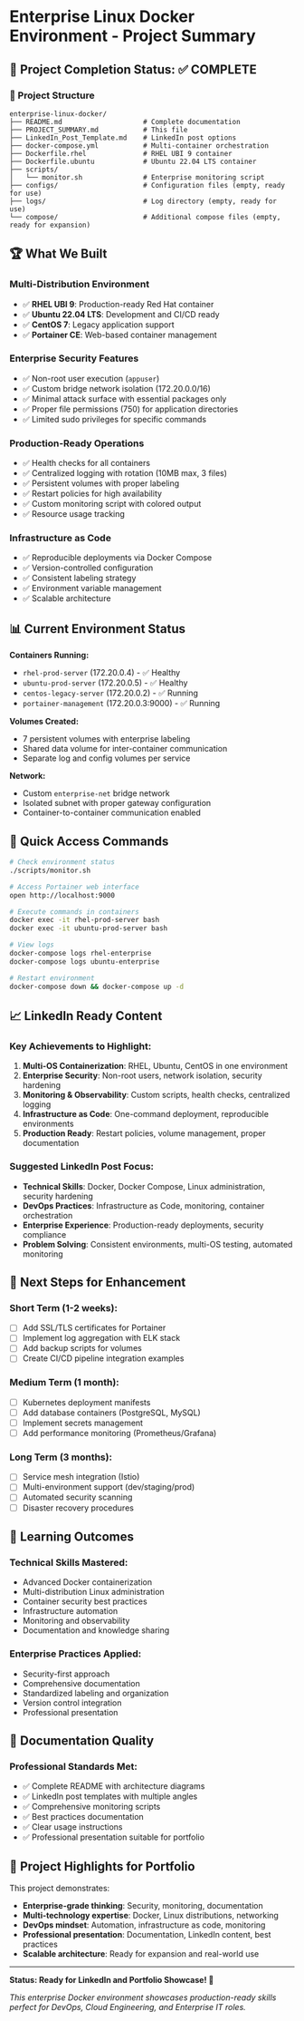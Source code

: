 # Enterprise Linux Docker Environment - Project Summary

## 🎉 Project Completion Status: ✅ COMPLETE

### 📁 Project Structure
```
enterprise-linux-docker/
├── README.md                    # Complete documentation
├── PROJECT_SUMMARY.md           # This file
├── LinkedIn_Post_Template.md    # LinkedIn post options
├── docker-compose.yml           # Multi-container orchestration
├── Dockerfile.rhel              # RHEL UBI 9 container
├── Dockerfile.ubuntu            # Ubuntu 22.04 LTS container
├── scripts/
│   └── monitor.sh               # Enterprise monitoring script
├── configs/                     # Configuration files (empty, ready for use)
├── logs/                        # Log directory (empty, ready for use)
└── compose/                     # Additional compose files (empty, ready for expansion)
```

## 🏆 What We Built

### Multi-Distribution Environment
- ✅ **RHEL UBI 9**: Production-ready Red Hat container
- ✅ **Ubuntu 22.04 LTS**: Development and CI/CD ready
- ✅ **CentOS 7**: Legacy application support
- ✅ **Portainer CE**: Web-based container management

### Enterprise Security Features
- ✅ Non-root user execution (`appuser`)
- ✅ Custom bridge network isolation (172.20.0.0/16)
- ✅ Minimal attack surface with essential packages only
- ✅ Proper file permissions (750) for application directories
- ✅ Limited sudo privileges for specific commands

### Production-Ready Operations
- ✅ Health checks for all containers
- ✅ Centralized logging with rotation (10MB max, 3 files)
- ✅ Persistent volumes with proper labeling
- ✅ Restart policies for high availability
- ✅ Custom monitoring script with colored output
- ✅ Resource usage tracking

### Infrastructure as Code
- ✅ Reproducible deployments via Docker Compose
- ✅ Version-controlled configuration
- ✅ Consistent labeling strategy
- ✅ Environment variable management
- ✅ Scalable architecture

## 📊 Current Environment Status

**Containers Running:**
- `rhel-prod-server` (172.20.0.4) - ✅ Healthy
- `ubuntu-prod-server` (172.20.0.5) - ✅ Healthy  
- `centos-legacy-server` (172.20.0.2) - ✅ Running
- `portainer-management` (172.20.0.3:9000) - ✅ Running

**Volumes Created:**
- 7 persistent volumes with enterprise labeling
- Shared data volume for inter-container communication
- Separate log and config volumes per service

**Network:**
- Custom `enterprise-net` bridge network
- Isolated subnet with proper gateway configuration
- Container-to-container communication enabled

## 🚀 Quick Access Commands

```bash
# Check environment status
./scripts/monitor.sh

# Access Portainer web interface
open http://localhost:9000

# Execute commands in containers
docker exec -it rhel-prod-server bash
docker exec -it ubuntu-prod-server bash

# View logs
docker-compose logs rhel-enterprise
docker-compose logs ubuntu-enterprise

# Restart environment
docker-compose down && docker-compose up -d
```

## 📈 LinkedIn Ready Content

### Key Achievements to Highlight:
1. **Multi-OS Containerization**: RHEL, Ubuntu, CentOS in one environment
2. **Enterprise Security**: Non-root users, network isolation, security hardening
3. **Monitoring & Observability**: Custom scripts, health checks, centralized logging
4. **Infrastructure as Code**: One-command deployment, reproducible environments
5. **Production Ready**: Restart policies, volume management, proper documentation

### Suggested LinkedIn Post Focus:
- **Technical Skills**: Docker, Docker Compose, Linux administration, security hardening
- **DevOps Practices**: Infrastructure as Code, monitoring, container orchestration
- **Enterprise Experience**: Production-ready deployments, security compliance
- **Problem Solving**: Consistent environments, multi-OS testing, automated monitoring

## 🔄 Next Steps for Enhancement

### Short Term (1-2 weeks):
- [ ] Add SSL/TLS certificates for Portainer
- [ ] Implement log aggregation with ELK stack
- [ ] Add backup scripts for volumes
- [ ] Create CI/CD pipeline integration examples

### Medium Term (1 month):
- [ ] Kubernetes deployment manifests
- [ ] Add database containers (PostgreSQL, MySQL)
- [ ] Implement secrets management
- [ ] Add performance monitoring (Prometheus/Grafana)

### Long Term (3 months):
- [ ] Service mesh integration (Istio)
- [ ] Multi-environment support (dev/staging/prod)
- [ ] Automated security scanning
- [ ] Disaster recovery procedures

## 🎯 Learning Outcomes

### Technical Skills Mastered:
- Advanced Docker containerization
- Multi-distribution Linux administration
- Container security best practices
- Infrastructure automation
- Monitoring and observability
- Documentation and knowledge sharing

### Enterprise Practices Applied:
- Security-first approach
- Comprehensive documentation
- Standardized labeling and organization
- Version control integration
- Professional presentation

## 📝 Documentation Quality

### Professional Standards Met:
- ✅ Complete README with architecture diagrams
- ✅ LinkedIn post templates with multiple angles
- ✅ Comprehensive monitoring scripts
- ✅ Best practices documentation
- ✅ Clear usage instructions
- ✅ Professional presentation suitable for portfolio

## 🌟 Project Highlights for Portfolio

This project demonstrates:
- **Enterprise-grade thinking**: Security, monitoring, documentation
- **Multi-technology expertise**: Docker, Linux distributions, networking
- **DevOps mindset**: Automation, infrastructure as code, monitoring
- **Professional presentation**: Documentation, LinkedIn content, best practices
- **Scalable architecture**: Ready for expansion and real-world use

---

**Status: Ready for LinkedIn and Portfolio Showcase! 🚀**

*This enterprise Docker environment showcases production-ready skills perfect for DevOps, Cloud Engineering, and Enterprise IT roles.*